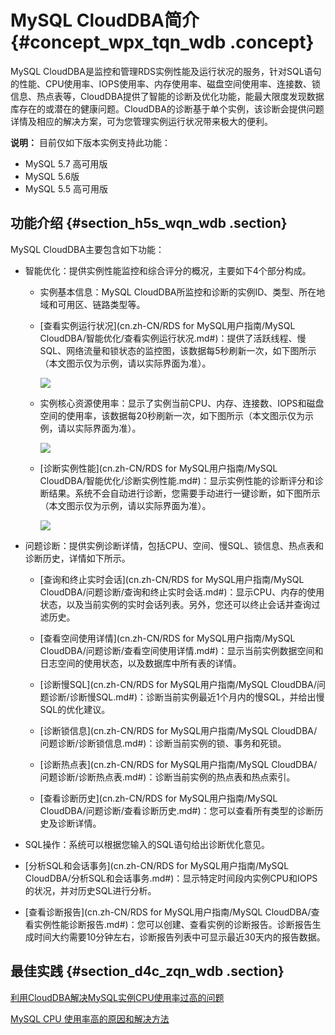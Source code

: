 # MySQL CloudDBA简介 {#concept_wpx_tqn_wdb .concept}

MySQL CloudDBA是监控和管理RDS实例性能及运行状况的服务，针对SQL语句的性能、CPU使用率、IOPS使用率、内存使用率、磁盘空间使用率、连接数、锁信息、热点表等，CloudDBA提供了智能的诊断及优化功能，能最大限度发现数据库存在的或潜在的健康问题。CloudDBA的诊断基于单个实例，该诊断会提供问题详情及相应的解决方案，可为您管理实例运行状况带来极大的便利。

**说明：** 目前仅如下版本实例支持此功能：

-   MySQL 5.7 高可用版
-   MySQL 5.6版
-   MySQL 5.5 高可用版

## 功能介绍 {#section_h5s_wqn_wdb .section}

MySQL CloudDBA主要包含如下功能：

-   智能优化：提供实例性能监控和综合评分的概况，主要如下4个部分构成。

    -   实例基本信息：MySQL CloudDBA所监控和诊断的实例ID、类型、所在地域和可用区、链路类型等。

    -   [查看实例运行状况](cn.zh-CN/RDS for MySQL用户指南/MySQL CloudDBA/智能优化/查看实例运行状况.md#)：提供了活跃线程、慢SQL、网络流量和锁状态的监控图，该数据每5秒刷新一次，如下图所示（本文图示仅为示例，请以实际界面为准）。

        ![](http://static-aliyun-doc.oss-cn-hangzhou.aliyuncs.com/assets/img/7899/15445946703051_zh-CN.png)

    -   实例核心资源使用率：显示了实例当前CPU、内存、连接数、IOPS和磁盘空间的使用率，该数据每20秒刷新一次，如下图所示（本文图示仅为示例，请以实际界面为准）。

        ![](http://static-aliyun-doc.oss-cn-hangzhou.aliyuncs.com/assets/img/41831/154459467033834_zh-CN.png)

    -   [诊断实例性能](cn.zh-CN/RDS for MySQL用户指南/MySQL CloudDBA/智能优化/诊断实例性能.md#)：显示实例性能的诊断评分和诊断结果。系统不会自动进行诊断，您需要手动进行一键诊断，如下图所示（本文图示仅为示例，请以实际界面为准）。

        ![](http://static-aliyun-doc.oss-cn-hangzhou.aliyuncs.com/assets/img/7899/15445946703053_zh-CN.png)

-   问题诊断：提供实例诊断详情，包括CPU、空间、慢SQL、锁信息、热点表和诊断历史，详情如下所示。

    -   [查询和终止实时会话](cn.zh-CN/RDS for MySQL用户指南/MySQL CloudDBA/问题诊断/查询和终止实时会话.md#)：显示CPU、内存的使用状态，以及当前实例的实时会话列表。另外，您还可以终止会话并查询过滤历史。

    -   [查看空间使用详情](cn.zh-CN/RDS for MySQL用户指南/MySQL CloudDBA/问题诊断/查看空间使用详情.md#)：显示当前实例数据空间和日志空间的使用状态，以及数据库中所有表的详情。

    -   [诊断慢SQL](cn.zh-CN/RDS for MySQL用户指南/MySQL CloudDBA/问题诊断/诊断慢SQL.md#)：诊断当前实例最近1个月内的慢SQL，并给出慢SQL的优化建议。

    -   [诊断锁信息](cn.zh-CN/RDS for MySQL用户指南/MySQL CloudDBA/问题诊断/诊断锁信息.md#)：诊断当前实例的锁、事务和死锁。

    -   [诊断热点表](cn.zh-CN/RDS for MySQL用户指南/MySQL CloudDBA/问题诊断/诊断热点表.md#)：诊断当前实例的热点表和热点索引。

    -   [查看诊断历史](cn.zh-CN/RDS for MySQL用户指南/MySQL CloudDBA/问题诊断/查看诊断历史.md#)：您可以查看所有类型的诊断历史及诊断详情。

-   SQL操作：系统可以根据您输入的SQL语句给出诊断优化意见。

-   [分析SQL和会话事务](cn.zh-CN/RDS for MySQL用户指南/MySQL CloudDBA/分析SQL和会话事务.md#)：显示特定时间段内实例CPU和IOPS的状况，并对历史SQL进行分析。

-   [查看诊断报告](cn.zh-CN/RDS for MySQL用户指南/MySQL CloudDBA/查看实例性能诊断报告.md#)：您可以创建、查看实例的诊断报告。诊断报告生成时间大约需要10分钟左右，诊断报告列表中可显示最近30天内的报告数据。


## 最佳实践 {#section_d4c_zqn_wdb .section}

[利用CloudDBA解决MySQL实例CPU使用率过高的问题](https://help.aliyun.com/document_detail/65233.html)

[MySQL CPU 使用率高的原因和解决方法](https://help.aliyun.com/knowledge_detail/51587.html)

